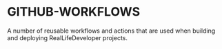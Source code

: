 GITHUB-WORKFLOWS
================

A number of reusable workflows and actions that are used when building and deploying RealLifeDeveloper projects.
